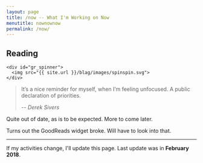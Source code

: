 ```yaml
---
layout: page
title: /now -- What I'm Working on Now
menutitle: nownownow
permalink: /now/
---
```


<div id="gr_custom_widget_1494711042">
  <div class="gr_custom_container_1494711042">
    <h2 class="gr_custom_header_1494711042">
      <a style="text-decoration: none;" href="https://www.goodreads.com/review/list/2268122-per-christian?shelf=currently-reading">Reading</a>
    </h2>

    <div id="gr_spinner">
      <img src="{{ site.url }}/blag/images/spinspin.svg">
    </div>
  </div>
</div>
<script defer async type="text/javascript" charset="utf-8">
  var dataSource = 'https://eastblue.org/~perchr/goodreads.php';

  var parseHTML = function(str) {
    var tmp = document.implementation.createHTMLDocument();
    tmp.body.innerHTML = str;
    return tmp.body.children;
  };

  var request = new XMLHttpRequest();
  request.open('GET', dataSource, true);

  request.onload = function() {
    if (request.status >= 200 && request.status < 400) {
      var data = request.responseText;
      var doc = parseHTML(data)[0];

      var books = doc.getElementsByClassName("gr_custom_each_container_1494711042");
      var container = document.getElementsByClassName("gr_custom_container_1494711042")[0];
      while(books.length > 0) {
        container.appendChild(books[0]);
      }
      var spin = document.getElementById('gr_spinner');
      spin.parentNode.removeChild(spin);
      document.getElementsByClassName("post-content")[0].classList.add('with-goodreads');
    } else {
      var container = document.getElementById('gr_custom_widget_1494711042');
      container.parentNode.removeChild(container);
    }
  };

  request.onerror = function() {
    var container = document.getElementById('gr_custom_widget_1494711042');
    container.parentNode.removeChild(container);
  };

  request.send();
</script>

> It’s a nice reminder for myself, when I’m feeling unfocused. A public declaration of priorities.
>
> -- <cite>Derek Sivers</cite>

Quite out of date, as is to be expected. More to come later.

Turns out the GoodReads widget broke. Will have to look into that.

<hr class="divider">

<p class="post-meta">
  If my activities change, I'll update this page. Last update was in <strong>February 2018</strong>.
</p>
